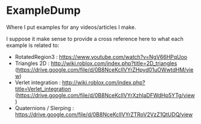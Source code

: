 # ExampleDump
Where I put examples for any videos/articles I make.

I suppose it make sense to provide a cross reference here to what each example is related to:

- RotatedRegion3 : https://www.youtube.com/watch?v=NgV66HPqUoo
- Triangles 2D :  http://wiki.roblox.com/index.php?title=2D_triangles (https://drive.google.com/file/d/0B8NceKcllVYrZHpyd01uOWwtdHM/view)
- Verlet integration :  http://wiki.roblox.com/index.php?title=Verlet_integration (https://drive.google.com/file/d/0B8NceKcllVYrXzhlaDFWdHp5YTg/view)
- Quaternions / Slerping : https://drive.google.com/file/d/0B8NceKcllVYrZTRoV2VzZ1QtUDQ/view
